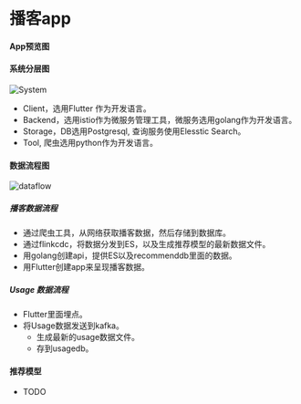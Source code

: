 # 播客app

#### App预览图



#### 系统分层图

![System](https://user-images.githubusercontent.com/6084259/217453997-0fdf29b9-bcb3-4f1f-b05e-471bb4539061.png)

- Client，选用Flutter 作为开发语言。
- Backend，选用istio作为微服务管理工具，微服务选用golang作为开发语言。
- Storage，DB选用Postgresql, 查询服务使用Elesstic Search。
- Tool, 爬虫选用python作为开发语言。

#### 数据流程图


![dataflow](https://user-images.githubusercontent.com/6084259/217481903-d8933b28-fd7f-4352-9de6-c61e65277371.png)
##### 播客数据流程
- 通过爬虫工具，从网络获取播客数据，然后存储到数据库。
- 通过flinkcdc，将数据分发到ES，以及生成推荐模型的最新数据文件。
- 用golang创建api，提供ES以及recommenddb里面的数据。
- 用Flutter创建app来呈现播客数据。

##### Usage 数据流程
- Flutter里面埋点。
- 将Usage数据发送到kafka。
  - 生成最新的usage数据文件。
  - 存到usagedb。
 
 #### 推荐模型
 - TODO
